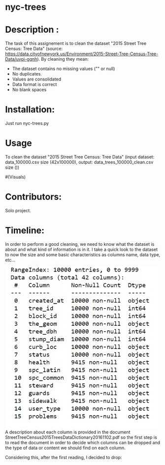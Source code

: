 # nyc-trees

# Description :
The task of this assignement is to clean the dataset "2015 Street Tree Census: Tree Data"
(source: https://data.cityofnewyork.us/Environment/2015-Street-Tree-Census-Tree-Data/uvpi-gqnh). By cleaning they mean:
- The dataset contains no missing values ("" or null)
- No duplicates.
- Values are consolidated
- Data format is correct
- No blank spaces

# Installation:
Just run nyc-trees.py

# Usage 
To clean the dataset "2015 Street Tree Census: Tree Data" (input dataset:  data_100000.csv size (42x100000), output: data_trees_100000_clean.csv size ())

#(Visuals)

# Contributors:
Solo project.

# Timeline:
In order to perform a good cleaning, we need to know what the dataset is about and what kind of information is in it. 
I take a quick look to the dataset to now the size and some basic characteristics as columns name, data type, etc...

![info](dataset_info.png)
A description about each column is provided in the document StreetTreeCensus2015TreesDataDictionary20161102.pdf so the first step is to read the document in order
to decide which columns can be dropped and the type of data or content we should find on each column.

Considering this, after the first reading, I decided to drop:

